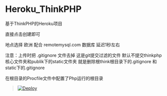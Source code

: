 # Heroku_ThinkPHP

基于ThinkPHP的Heroku项目



直接点击创建即可

地点选择 欧洲 配合 remotemysql.com 数据库  延迟1秒左右


注意：上传时把  .gitignore 文件去掉 这是git提交过滤的文件 默认不提交thinkphp核心文件夹和publik下的static文件夹   就是删除根think根目录下的.gitignore 和static下的.gitignore

在根目录的Procfile文件中配置了Php运行的根目录

> [![Deploy](https://www.herokucdn.com/deploy/button.png)](https://dashboard.heroku.com/new?template=https://github.com/wy2919/php-getting-started)

